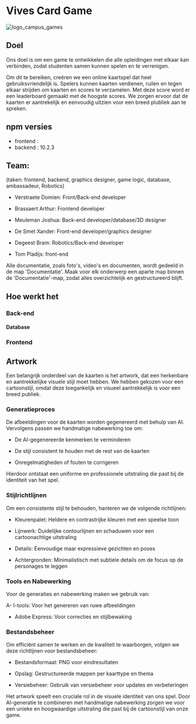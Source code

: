 # Vives Card Game

![logo_campus_games](https://github.com/user-attachments/assets/83abe292-f3c2-4d02-8858-8ffd983cb7be)

## Doel
Ons doel is om een game te ontwikkelen die alle opleidingen met elkaar kan verbinden, zodat studenten samen kunnen spelen en te verrenigen. 

Om dit te bereiken, creëren we een online kaartspel dat heel gebruiksvriendelijk is. Spelers kunnen kaarten verdienen, ruilen en tegen elkaar strijden om kaarten en scores te verzamelen. Met deze score word er een leaderboard gemaakt met de hoogste scores. We zorgen ervoor dat de kaarten er aantrekelijk en eenvoudig uitzien voor een breed plubliek aan te spreken.

## npm versies
- frontend : 
- backend : 10.2.3

## Team:
(taken: frontend, backend, graphics designer, game logic, database, ambassadeur, Robotics)

- Verstraete Domien: Front/Back-end developer

- Brassaert Arthur: Frontend developer

- Meuleman Joshua: Back-end developer/database/3D designer

- De Smet Xander: Front-end developer/graphics designer

- Degeest Bram: Robotics/Back-end developer

- Tom Pladijs: front-end

Alle documentatie, zoals foto's, video's en documenten, wordt gedeeld in de map 'Documentatie'. Maak voor elk onderwerp een aparte map binnen de 'Documentatie'-map, zodat alles overzichtelijk en gestructureerd blijft.

## Hoe werkt het

### Back-end

#### Database



### Frontend



## Artwork

Een belangrijk onderdeel van de kaarten is het artwork, dat een herkenbare en aantrekkelijke visuele stijl moet hebben. We hebben gekozen voor een cartoonstijl, omdat deze toegankelijk en visueel aantrekkelijk is voor een breed publiek.

### Generatieproces
De afbeeldingen voor de kaarten worden gegenereerd met behulp van AI. Vervolgens passen we handmatige nabewerking toe om:

- De AI-gegenereerde kenmerken te verminderen

- De stijl consistent te houden met de rest van de kaarten

- Onregelmatigheden of fouten te corrigeren

Hierdoor ontstaat een uniforme en professionele uitstraling die past bij de identiteit van het spel.

### Stijlrichtlijnen
Om een consistente stijl te behouden, hanteren we de volgende richtlijnen:

- Kleurenpalet: Heldere en contrastrijke kleuren met een speelse toon

- Lijnwerk: Duidelijke contourlijnen en schaduwen voor een cartoonachtige uitstraling

- Details: Eenvoudige maar expressieve gezichten en poses

- Achtergronden: Minimalistisch met subtiele details om de focus op de personages te leggen

### Tools en Nabewerking
Voor de generaties en nabewerking maken we gebruik van:

A- I-tools: Voor het genereren van ruwe afbeeldingen

- Adobe Express: Voor correcties en stijlbewaking

### Bestandsbeheer
Om efficiënt samen te werken en de kwaliteit te waarborgen, volgen we deze richtlijnen voor bestandsbeheer:

- Bestandsformaat: PNG voor eindresultaten

- Opslag: Gestructureerde mappen per kaarttype en thema

- Versiebeheer: Gebruik van versiebeheer voor updates en verbeteringen


Het artwork speelt een cruciale rol in de visuele identiteit van ons spel. Door AI-generatie te combineren met handmatige nabewerking zorgen we voor een unieke en hoogwaardige uitstraling die past bij de cartoonstijl van onze game.


